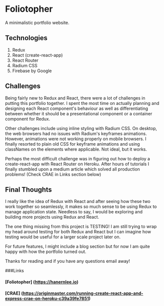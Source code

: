# Foliotopher

A minimalistic portfolio website.

## Technologies

1. Redux
2. React (create-react-app)
3. React Router
4. Radium CSS
5. Firebase by Google

## Challenges

Being fairly new to Redux and React, there were a lot of challenges in putting this portfolio together. I spent the most time on actually planning and designing each React component's behaviour as well as differentiating between whether it should be a presentational component or a container component for Redux. 

Other challenges include using inline styling with Radium CSS. On desktop, the web browsers had no issues with Radium's keyframes animations. However, animations were not working properly on mobile browsers. I finally resorted to plain old CSS for keyframe animations and using classNames on the elements where applicable. Not ideal, but it works.

Perhaps the most difficult challenge was in figuring out how to deploy a create-react-app with React Router on Heroku. After hours of tutorials I finally stumbled upon a medium article which solved all production problems! (Check CRAE in Links section below)

## Final Thoughts

I really like the idea of Redux with React and after seeing how these two work together so seamlessly, it makes so much sense to be using Redux to manage application state. Needless to say, I would be exploring and building more projects using Redux and React.

The one thing missing from this project is TESTING! I am still trying to wrap my head around testing for both Redux and React but I can imagine how testing would be useful for a larger scale project later on.

For future features, I might include a blog section but for now I am quite happy with how the portfolio turned out.

Thanks for reading and if you have any questions email away!

###Links

#### [Foliotopher] (https://hanernlee.io)

#### [CRAE] (https://originmaster.com/running-create-react-app-and-express-crae-on-heroku-c39a39fe7851)